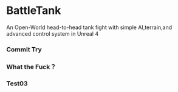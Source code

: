 # BattleTank
An Open-World head-to-head tank fight with simple AI,terrain,and advanced control system in Unreal 4

### Commit Try

### What the Fuck？

### Test03